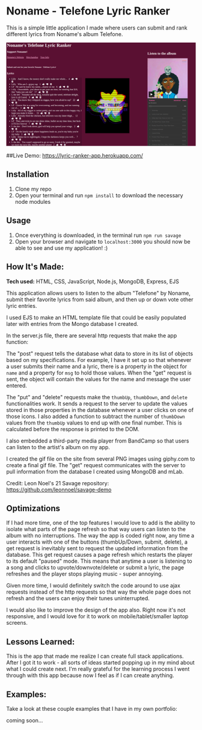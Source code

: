 
# Noname - Telefone Lyric Ranker
This is a simple little application I made where users can submit and rank different lyrics from Noname's album Telefone.

![alt tag](https://github.com/lpercivalDEV/noname-telefone-lyric-ranker/blob/master/nonamePreview.png)

##Live Demo:
https://lyric-ranker-app.herokuapp.com/

## Installation
1. Clone my repo
2. Open your terminal and  run `npm install` to download the necessary node modules

## Usage
1. Once everything is downloaded, in the terminal run `npm run savage`
2. Open your browser and navigate to `localhost:3000` you should now be able to see and use my application! :)


## How It's Made:

**Tech used:** HTML, CSS, JavaScript, Node.js, MongoDB, Express, EJS

This application allows users to listen to the album "Telefone" by Noname, submit their favorite lyrics from said album, and then up or down vote other lyric entries.

I used EJS to make an HTML template file that could be easily populated later with entries from the Mongo database I created.

In the server.js file, there are several http requests that make the app function:


The "post" request tells the database what data to store in its list of objects based on my specifications. For example, I have it set up so that whenever a user submits their name and a lyric, there is a property in the object for `name` and a property for `msg` to hold those values. When the "get" request is sent, the object will contain the values for the name and message the user entered.

The "put" and "delete" requests make the `thumbUp`, `thumbDown`, and `delete` functionalities work. It sends a request to the server to update the values stored in those properties in the database whenever a user clicks on one of those icons. I also added a function to subtract the number of `thumbDown` values from the `thumbUp` values to end up with one final number. This is calculated before the response is printed to the DOM.

I also embedded a third-party media player from BandCamp so that users can listen to the artist's album on my app.

I created the gif file on the site from several PNG images using giphy.com to create a final gif file.
The "get" request communicates with the server to pull information from the database I created using MongoDB and mLab.

Credit: Leon Noel's 21 Savage repository: https://github.com/leonnoel/savage-demo


## Optimizations
If I had more time, one of the top features I would love to add is the ability to isolate what parts of the page refresh so that way users can listen to the album with no interruptions. The way the app is coded right now, any time a user interacts with one of the buttons (thumbUp/Down, submit, delete), a get request is inevitably sent to request the updated information from the database. This get request causes a page refresh which restarts the player to its default "paused" mode. This means that anytime a user is listening to a song and clicks to upvote/downvote/delete or submit a lyric, the page refreshes and the player stops playing music - super annoying.

Given more time, I would definitely switch the code around to use ajax requests instead of the http requests so that way the whole page does not refresh and the users can enjoy their tunes uninterrupted.

I would also like to improve the design of the app also. Right now it's not responsive, and I would love for it to work on mobile/tablet/smaller laptop screens.

## Lessons Learned:

This is the app that made me realize I can create full stack applications. After I got it to work - all sorts of ideas started popping up in my mind about what I could create next. I'm really grateful for the learning process I went through with this app because now I feel as if I can create anything.

## Examples:
Take a look at these couple examples that I have in my own portfolio:

coming soon...
